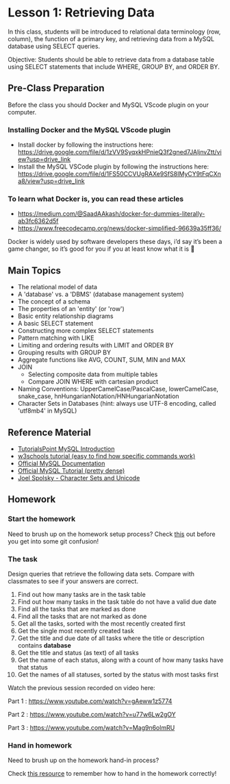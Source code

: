 # Lesson 1: Retrieving Data

In this class, students will be introduced to relational data terminology (row, column), the function of a primary key, and retrieving data from a MySQL database using SELECT queries.

Objective: Students should be able to retrieve data from a database table using SELECT statements that include WHERE, GROUP BY, and ORDER BY.

## Pre-Class Preparation

Before the class you should Docker and MySQL VScode plugin on your computer.

### Installing Docker and the MySQL VScode plugin

- Install docker by following the instructions here: <https://drive.google.com/file/d/1zVV9SyqxkHPnieQ3f2gned7JAljnvZtt/view?usp=drive_link>
- Install the MySQL VSCode plugin by following the instructions here: <https://drive.google.com/file/d/1FS50CCVUgRAXe9SfS8IMyCY9tFqCXna8/view?usp=drive_link>

### To learn what Docker is, you can read these articles

- <https://medium.com/@SaadAAkash/docker-for-dummies-literally-ab3fc6362d5f>
- <https://www.freecodecamp.org/news/docker-simplified-96639a35ff36/>

Docker is widely used by software developers these days, i’d say it’s been a
game changer, so it’s good for you if you at least know what it is :slightly_smiling_face:

## Main Topics

- The relational model of data
- A 'database' vs. a 'DBMS' (database management system)
- The concept of a schema
- The properties of an 'entity' (or 'row')
- Basic entity relationship diagrams
- A basic SELECT statement
- Constructing more complex SELECT statements
- Pattern matching with LIKE
- Limiting and ordering results with LIMIT and ORDER BY
- Grouping results with GROUP BY
- Aggregate functions like AVG, COUNT, SUM, MIN and MAX
- JOIN
  - Selecting composite data from multiple tables
  - Compare JOIN WHERE with cartesian product
- Naming Conventions: UpperCamelCase/PascalCase, lowerCamelCase, snake_case, hnHungarianNotation/HNHungarianNotation
- Character Sets in Databases (hint: always use UTF-8 encoding, called 'utf8mb4' in MySQL)

## Reference Material

- [TutorialsPoint MySQL Introduction](http://www.tutorialspoint.com/mysql/mysql-introduction.htm)
- [w3schools tutorial (easy to find how specific commands work)](https://www.w3schools.com/sql/default.asp)
- [Official MySQL Documentation](https://dev.mysql.com/doc/refman/8.0/en/)
- [Official MySQL Tutorial (pretty dense)](https://dev.mysql.com/doc/refman/8.0/en/tutorial.html)
- [Joel Spolsky - Character Sets and Unicode](https://www.joelonsoftware.com/2003/10/08/the-absolute-minimum-every-software-developer-absolutely-positively-must-know-about-unicode-and-character-sets-no-excuses/)

## Homework

### Start the homework

Need to brush up on the homework setup process? Check [this](https://github.com/HackYourFuture-CPH/Git/blob/main/homework-submission.md) out before you get into some git confusion!

### The task

Design queries that retrieve the following data sets. Compare with classmates to see if your answers are correct.

1. Find out how many tasks are in the task table
2. Find out how many tasks in the task table do not have a valid due date
3. Find all the tasks that are marked as done
4. Find all the tasks that are not marked as done
5. Get all the tasks, sorted with the most recently created first
6. Get the single most recently created task
7. Get the title and due date of all tasks where the title or description contains **database**
8. Get the title and status (as text) of all tasks
9. Get the name of each status, along with a count of how many tasks have that status
10. Get the names of all statuses, sorted by the status with most tasks first

Watch the previous session recorded on video here:

Part 1 : <https://www.youtube.com/watch?v=gAeww1z5774>

Part 2 : <https://www.youtube.com/watch?v=u77w6Lw2gOY>

Part 3 : <https://www.youtube.com/watch?v=Mag9n6olmRU>

### Hand in homework

Need to brush up on the homework hand-in process?

Check [this resource](https://github.com/HackYourFuture-CPH/Git/blob/main/homework-submission.md) to remember how to hand in the homework correctly!
